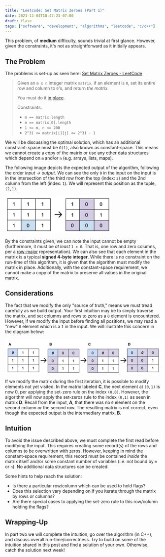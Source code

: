 ```yaml
---
title: "Leetcode: Set Matrix Zeroes (Part 1)"
date: 2021-11-04T18:47:23-07:00
draft: flase
tags: ["software", "development", "algorithms", "leetcode", "c/c++"]
---
```

This problem, of **medium** difficulty, sounds trivial at first glance. However, given the constraints, it's not as straightforward as it initially appears. 

## The Problem
The problems is set-up as seen here: [Set Matrix Zeroes - LeetCode](https://leetcode.com/problems/set-matrix-zeroes/)

> Given an `m x n` integer matrix `matrix`, if an element is `0`, set its entire row and column to `0`'s, and return *the matrix*.
>
>You must do it [in place](https://en.wikipedia.org/wiki/In-place_algorithm).
>
> Constraints:
> * `m == matrix.length`
> * `n == matrix[0].length`
> * `1 <= m, n <= 200`
> * `2^31 <= matrix[i][j] <= 2^31 - 1`

We will be discussing the optimal solution, which has an additional constraint: space must be `O(1)`, also known as constant-space. This means we cannot create a copy of the matrix or use any other data structures which depend on `m` and/or `n` (e.g. arrays, lists, maps).

The following image depicts the expected output of the algorithm, following the order *input -> output*. We can see the only `0` in the input on the input is in the intersection of the third row from the top (index: `2`) and the 2nd column from the left (index: `1`). We will represent this position as the tuple, `(2,1)`.

![Input → Output (Source: leetcode.com)](example-input-output.png)

By the constraints given, we can note the input cannot be empty (furthermore, it must be *at least* `1 x 0`. That is, one row and zero columns, per a [row-major](https://en.wikipedia.org/wiki/Row-_and_column-major_order) representation). We can also see that each element in the matrix is a typical **signed 4-byte integer**. While there is no constraint on the run-time of this algorithm, it is given that the algorithm must modify the matrix in place. Additionally, with the constant-space requirement, we cannot make a copy of the matrix to preserve all values in the original matrix.

## Considerations
The fact that we modify the only "source of truth," means we must tread carefully as we build output. Your first intuition may be to simply traverse the matrix, and set columns and rows to zero as a `0` element is encountered. However, if we modify the input before finding all positions, we may read a "new" `0` element which is a `1` in the input. We will illustrate this concern in the diagram below:

![Writing Prematurely](writing-issues.png)

If we modify the matrix during the first iteration, it is possible to modify elements not yet visited. In the matrix labeled **C**, the next element at `(0,1)` is now 0, per applying the set-zero rule on the index `(0,0)`. However, the algorithm will now apply the set-zeros rule to the index `(0,1)` as seen in matrix **D**. Recall from the input, **A**, that there was no `0` element on the second column *or* the second row. The resulting matrix is not correct, even though the expected output is the intermediary matrix, **B**.

## Intuition
To avoid the issue described above, we must complete the first read before modifying the input. This requires creating some record(s) of the rows and columns to be overwritten with zeros. However, keeping in mind the constant-space requirement, this record must be contained *inside* the matrix itself and/or some constant number of variables (i.e. not bound by `m` or `n`). No additional data structures can be created. 

Some hints to help reach the solution:
- Is there a particular row/column which can be used to hold flags?
- Does this selection vary depending on if you iterate through the matrix by rows or columns?
- Are there special cases to applying the set-zero rule to this row/column holding the flags?

## Wrapping-Up
In part two we will complete the intuition, go over the algorithm (in C++), and discuss overall run-time/correctness. Try to build on some of the intuition shared in this post and find a solution of your own. Otherwise, catch the solution next week!
